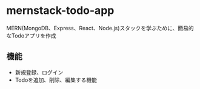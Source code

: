 # mernstack-todo-app

MERN(MongoDB、Express、React、Node.js)スタックを学ぶために、簡易的なTodoアプリを作成
## 機能
* 新規登録、ログイン
* Todoを追加、削除、編集する機能
